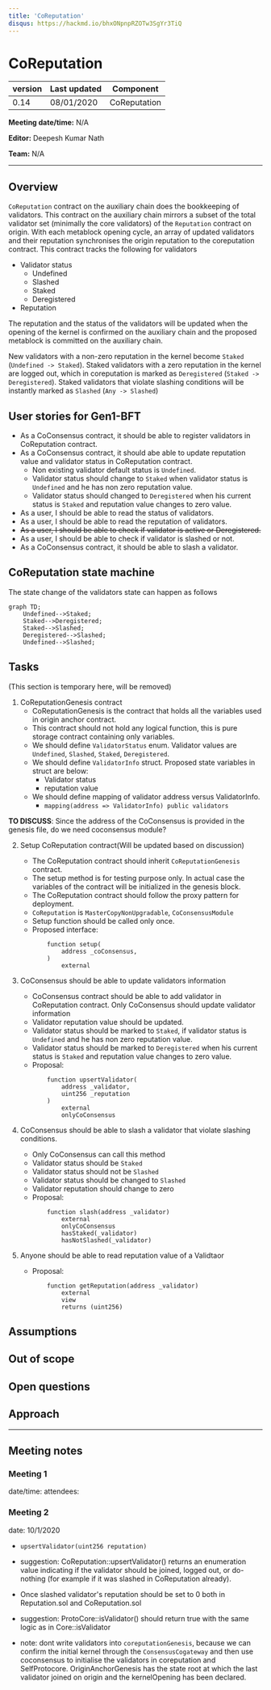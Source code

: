 ```yaml
---
title: 'CoReputation'
disqus: https://hackmd.io/bhxONpnpRZOTw3SgYr3TiQ
---
```


CoReputation
===

| version | Last updated | Component          |
| ------- | ------------ | ------------------ |
| 0.14    | 08/01/2020    | CoReputation |

**Meeting date/time:** N/A

**Editor:** Deepesh Kumar Nath

**Team:** N/A

---

## Overview
`CoReputation` contract on the auxiliary chain does the bookkeeping of validators. This contract on the auxiliary chain mirrors a subset of the total validator set (minimally the core validators) of the `Reputation` contract on origin. With each metablock opening cycle, an array of updated validators and their reputation synchronises the origin reputation to the coreputation contract. This contract tracks the following for validators
- Validator status
    - Undefined
    - Slashed
    - Staked
    - Deregistered
- Reputation

The reputation and the status of the validators will be updated when the opening of the kernel is confirmed on the auxiliary chain and the proposed metablock is committed on the auxiliary chain.

New validators with a non-zero reputation in the kernel become `Staked` (`Undefined -> Staked`).
Staked validators with a zero reputation in the kernel are logged out, which in coreputation is marked as `Deregistered` (`Staked -> Deregistered`).
Staked validators that violate slashing conditions will be instantly marked as `Slashed` (`Any -> Slashed`)

## User stories for Gen1-BFT

- As a CoConsensus contract, it should be able to register validators in CoReputation contract.
- As a CoConsensus contract, it should abe able to update reputation value and validator status in CoReputation contract.
    - Non existing validator default status is `Undefined`.
    - Validator status should change to `Staked` when validator status is `Undefined` and he has non zero reputation value.
    - Validator status should changed to `Deregistered` when his current status is `Staked` and reputation value changes to zero value.
- As a user, I should be able to read the status of validators.
- As a user, I should be able to read the reputation of validators.
- ~~As a user, I should be able to check if validator is active or Deregistered.~~
- As a user, I should be able to check if validator is slashed or not.
- As a CoConsensus contract, it should be able to slash a validator.

## CoReputation state machine
The state change of the validators state can happen as follows
```mermaid 
graph TD;
    Undefined-->Staked;
    Staked-->Deregistered;
    Staked-->Slashed;
    Deregistered-->Slashed;
    Undefined-->Slashed;
```

## Tasks
(This section is temporary here, will be removed)

1. CoReputationGenesis contract
    - CoReputationGenesis is the contract that holds all the variables used in origin anchor contract.
    - This contract should not hold any logical function, this is pure storage contract containing only variables.
    - We should define `ValidatorStatus` enum. Validator values are `Undefined`, `Slashed`, `Staked`, `Deregistered`.
    - We should define `ValidatorInfo` struct. Proposed state variables in struct are below:
        - Validator status
        - reputation value
    - We should define mapping of validator address versus ValidatorInfo.
        - `mapping(address => ValidatorInfo) public validators`

<b>TO DISCUSS</b>: Since the address of the CoConsensus is provided in the genesis file, do we need coconsensus module?

2. Setup CoReputation contract(Will be updated based on discussion)
    - The CoReputation contract should inherit `CoReputationGenesis` contract.
    - The setup method is for testing purpose only. In actual case the variables of the contract will be initialized in the genesis block.
    - The CoReputation contract should follow the proxy pattern for deployment.
    - `CoReputation` is `MasterCopyNonUpgradable`, `CoConsensusModule`
    - Setup function should be called only once.
    - Proposed interface:
        ```solidity
            function setup(
                address _coConsensus,
            ) 
                external
        ```
        
 3. CoConsensus should be able to update validators information
     - CoConsensus contract should be able to add validator in CoReputation contract. Only CoConsensus should update validator information 
     - Validator reputation value should be updated. 
     - Validator status should be marked to `Staked`, if validator status is `Undefined` and he has non zero reputation value.
     - Validator status should be marked to `Deregistered` when his current status is `Staked` and reputation value changes to zero value.
     - Proposal:
         ```solidity
             function upsertValidator(
                 address _validator,
                 uint256 _reputation
             )
                 external
                 onlyCoConsensus
         ```
         
4. CoConsensus should be able to slash a validator that violate slashing conditions.
    - Only CoConsensus can call this method
    - Validator status should be `Staked`
    - Validator status should not be `Slashed`
    - Validator status should be changed to `Slashed`
    - Validator reputation should change to zero
    - Proposal:
        ```solidity
            function slash(address _validator)
                external
                onlyCoConsensus    
                hasStaked(_validator)
                hasNotSlashed(_validator)
        ```
        
5. Anyone should be able to read reputation value of a Validtaor
    - Proposal:
        ```solidity
            function getReputation(address _validator)
                external
                view
                returns (uint256)
        ```
   
## Assumptions

## Out of scope


## Open questions

## Approach
---
## Meeting notes

### Meeting 1
date/time:
attendees:

### Meeting 2
date: 10/1/2020

- `upsertValidator(uint256 reputation)`

- suggestion: CoReputation::upsertValidator() returns an enumeration value indicating if the validator should be joined, logged out, or do-nothing (for example if it was slashed in CoReputation already).

- Once slashed validator's reputation should be set to 0 both in Reputation.sol and CoReputation.sol

- suggestion: ProtoCore::isValidator() should return true with the same logic as in Core::isValidator

- note: dont write validators into `coreputationGenesis`, because we can confirm the initial kernel through the `ConsensusCogateway` and then use coconsensus to initialise the validators in coreputation and SelfProtocore. OriginAnchorGenesis has the state root at which the last validator joined on origin and the kernelOpening has been declared.

